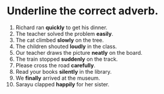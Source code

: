 # Underline the correct adverb. 

1. Richard ran **quickly** to get his dinner.
2. The teacher solved the problem **easily**.
3. The cat climbed **slowly** on the tree.
4. The children shouted **loudly** in the class.
5. Our teacher draws the picture **neatly** on the board.
6. The train stopped **suddenly** on the track.
7. Please cross the road **carefully**.
8. Read your books **silently** in the library.
9. We **finally** arrived at the museum.
10. Sarayu clapped **happily** for her sister.
